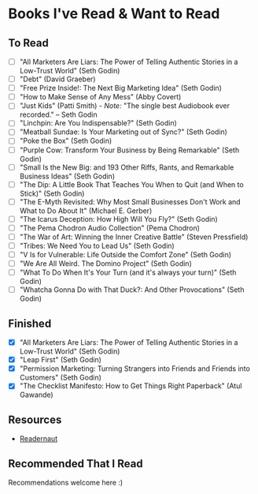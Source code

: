 # Books I've Read & Want to Read

## To Read

- [ ] "All Marketers Are Liars: The Power of Telling Authentic Stories in a Low-Trust World" (Seth Godin)
- [ ] "Debt" (David Graeber)
- [ ] "Free Prize Inside!: The Next Big Marketing Idea" (Seth Godin)
- [ ] "How to Make Sense of Any Mess" (Abby Covert)
- [ ] "Just Kids" (Patti Smith) - *Note:* "The single best Audiobook ever recorded." – Seth Godin
- [ ] "Linchpin: Are You Indispensable?" (Seth Godin)
- [ ] "Meatball Sundae: Is Your Marketing out of Sync?" (Seth Godin)
- [ ] "Poke the Box" (Seth Godin)
- [ ] "Purple Cow: Transform Your Business by Being Remarkable" (Seth Godin)
- [ ] "Small Is the New Big: and 193 Other Riffs, Rants, and Remarkable Business Ideas" (Seth Godin)
- [ ] "The Dip: A Little Book That Teaches You When to Quit (and When to Stick)" (Seth Godin)
- [ ] "The E-Myth Revisited: Why Most Small Businesses Don't Work and What to Do About It" (Michael E. Gerber)
- [ ] "The Icarus Deception: How High Will You Fly?" (Seth Godin)
- [ ] "The Pema Chodron Audio Collection" (Pema Chodron)
- [ ] "The War of Art: Winning the Inner Creative Battle" (Steven Pressfield)
- [ ] "Tribes: We Need You to Lead Us" (Seth Godin)
- [ ] "V Is for Vulnerable: Life Outside the Comfort Zone" (Seth Godin)
- [ ] "We Are All Weird. The Domino Project" (Seth Godin)
- [ ] "What To Do When It's Your Turn (and it's always your turn)" (Seth Godin)
- [ ] "Whatcha Gonna Do with That Duck?: And Other Provocations" (Seth Godin)

## Finished

- [x] "All Marketers Are Liars: The Power of Telling Authentic Stories in a Low-Trust World" (Seth Godin)
- [x] "Leap First" (Seth Godin)
- [x] "Permission Marketing: Turning Strangers into Friends and Friends into Customers" (Seth Godin)
- [x] "The Checklist Manifesto: How to Get Things Right Paperback" (Atul Gawande)

## Resources

- [Readernaut](http://readernaut.com/webology/)

## Recommended That I Read

Recommendations welcome here :)
